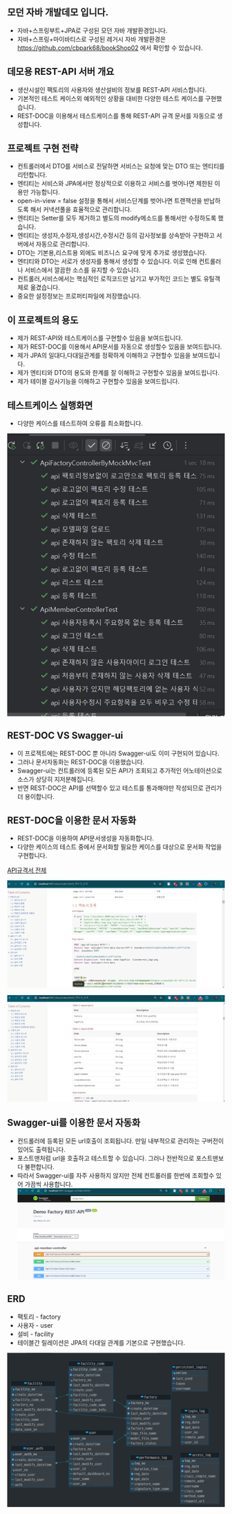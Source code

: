## 모던 자바 개발데모 입니다.
- 자바+스프링부트+JPA로 구성된 모던 자바 개발환경입니다.
- 자바+스프링+마이바티스로 구성된 레거시 자바 개발환경은 https://github.com/cbpark68/bookShop02 에서 확인할 수 있습니다.

## 데모용 REST-API 서버 개요
- 생산시설인 팩토리의 사용자와 생산설비의 정보를 REST-API 서비스합니다.
- 기본적인 테스트 케이스외 예외적인 상황을 대비한 다양한 테스트 케이스를 구현했습니다.
- REST-DOC을 이용해서 테스트케이스를 통해 REST-API 규격 문서를 자동으로 생성합니다.

## 프로젝트 구현 전략
- 컨트롤러에서 DTO를 서비스로 전달하면 서비스는 요청에 맞는 DTO 또는 엔티티를 리턴합니다.
- 엔티티는 서비스와 JPA에서만 정상적으로 이용하고 서비스를 벗어나면 제한된 이용만 가능합니다.
- open-in-view = false 설정을 통해서 서비스단계를 벗어나면 트랜잭션을 반납하도록 해서 커낵션풀을 효율적으로 관리합니다.
- 엔티티는 Setter를 모두 제거하고 별도의 modify메소드를 통해서만 수정하도록 했습니다.
- 엔티티는 생성자,수정자,생성시간,수정시간 등의 감사정보를 상속받아 구현하고 서버에서 자동으로 관리합니다.
- DTO는 기본용,리스트용 외에도 비즈니스 요구에 맞게 추가로 생성했습니다.
- 엔티티와 DTO는 서로가 생성자를 통해서 생성할 수 있습니다. 이로 인해 컨트롤러나 서비스에서 깔끔한 소스를 유지할 수 있습니다.
- 컨트롤러,서비스에서는 핵심적인 로직코드만 남기고 부가적인 코드는 별도 유틸객체로 옮겼습니다.
- 중요한 설정정보는 프로퍼티파일에 저장했습니다.

## 이 프로젝트의 용도
- 제가 REST-API와 테스트케이스를 구현할수 있음을 보여드립니다.
- 제가 REST-DOC를 이용해서 API문서를 자동으로 생성할수 있음을 보여드립니다.
- 제가 JPA의 일대다,다대일관계를 정확하게 이해하고 구현할수 있음을 보여드립니다.
- 제가 엔티티와 DTO의 용도와 한계를 잘 이해하고 구현할수 있음을 보여드립니다.
- 제가 테이블 감사기능을 이해하고 구현할수 있음을 보여드립니다.

## 테스트케이스 실행화면
- 다양한 케이스를 테스트하여 오류를 최소화합니다.
  
![테스트케이스](https://github.com/cbpark68/demo-factory/blob/main/src/main/resources/static/images/%ED%85%8C%EC%8A%A4%ED%8A%B8%EC%BC%80%EC%9D%B4%EC%8A%A4.png)

## REST-DOC VS Swagger-ui
- 이 프로젝트에는 REST-DOC 뿐 아니라 Swagger-ui도 이미 구현되어 있습니다.
- 그러나 문서자동화는 REST-DOC을 이용했습니다.
- Swagger-ui는 컨트롤러에 등록된 모든 API가 조회되고 추가적인 어노테이션으로 소스가 상당히 지저분해집니다.
- 반면 REST-DOC은 API를 선택할수 있고 테스트를 통과해야만 작성되므로 관리가 더 용이합니다.

## REST-DOC을 이용한 문서 자동화
- REST-DOC을 이용하여 API문서생성을 자동화합니다.
- 다양한 케이스의 테스트 중에서 문서화할 필요한 케이스를 대상으로 문서화 작업을 구현합니다.

[API규격서 전체](https://github.com/cbpark68/demo-factory/blob/main/src/main/resources/static/docs/index.html)
  
![API규격서1](https://github.com/cbpark68/demo-factory/blob/main/src/main/resources/static/images/REST-DOC1.png)

![API규격서2](https://github.com/cbpark68/demo-factory/blob/main/src/main/resources/static/images/REST-DOC2.png)

## Swagger-ui를 이용한 문서 자동화
- 컨드롤러에 등록된 모든 url호출이 조회됩니다. 만일 내부적으로 관리하는 구버전이 있어도 출력됩니다.
- 포스트맨처럼 url을 호출하고 테스트할 수 있습니다. 그러나 전반적으로 포스트맨보다 불편합니다.
- 따라서 Swagger-ui를 자주 사용하지 않지만 전체 컨트롤러를 한번에 조회할수 있어 가끔씩 사용합니다. 
![Swagger-ui](https://github.com/cbpark68/demo-factory/blob/main/src/main/resources/static/images/Swagger-ui.png)

## ERD
- 팩토리 - factory
- 사용자 - user
- 설비 - facility
- 테이블간 릴레이션은 JPA의 다대일 관계를 기본으로 구현했습니다.

![ERD](https://github.com/cbpark68/demo-factory/blob/main/src/main/resources/static/images/ERD.png)

